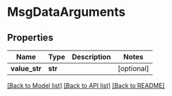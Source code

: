 # MsgDataArguments

## Properties
Name | Type | Description | Notes
------------ | ------------- | ------------- | -------------
**value_str** | **str** |  | [optional] 

[[Back to Model list]](../README.md#documentation-for-models) [[Back to API list]](../README.md#documentation-for-api-endpoints) [[Back to README]](../README.md)

